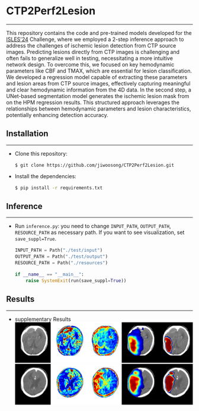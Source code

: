 # CTP2Perf2Lesion
***
This repository contains the code and pre-trained models developed for the [ISLES'24](https://isles-24.grand-challenge.org/) Challenge, where we employed a 2-step inference approach to address the challenges of ischemic lesion detection from CTP source images. 
Predicting lesions directly from CTP images is challenging and often fails to generalize well in testing, necessitating a more intuitive network design.
To overcome this, we focused on key hemodynamic parameters like CBF and TMAX, which are essential for lesion classification. 
We developed a regression model capable of extracting these parameters and lesion areas from CTP source images, effectively capturing meaningful and clear hemodynamic information from the 4D data. 
In the second step, a UNet-based segmentation model generates the ischemic lesion mask from on the HPM regression results. 
This structured approach leverages the relationships between hemodynamic parameters and lesion characteristics, potentially enhancing detection accuracy.



## Installation
***
* Clone this repository:
   ```
   $ git clone https://github.com/jiwoosong/CTP2Perf2Lesion.git
   ```

* Install the dependencies:
   ``` bash
   $ pip install -r requirements.txt
   ```

## Inference
***
* Run `inference.py`: you need to change  `INPUT_PATH`, `OUTPUT_PATH`, `RESOURCE_PATH` as necessary path. If you want to see visualization, set `save_suppl=True`.
   ```python
   INPUT_PATH = Path("./test/input")
   OUTPUT_PATH = Path("./test/output")
   RESOURCE_PATH = Path("./resources")
   ```
   ```python
   if __name__ == "__main__":
       raise SystemExit(run(save_suppl=True))
   ```
  
## Results
***
* supplementary Results
  <img src="/test/output/images/supplementary/0030.png">
  <img src="/test/output/images/supplementary/0040.png">
